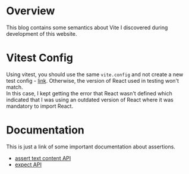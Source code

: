 # Overview

This blog contains some semantics about Vite I discovered during development of this website.

# Vitest Config

Using vitest, you should use the same `vite.config` and not create a new test config - [link](https://github.com/vitest-dev/vitest/discussions/2053).
Otherwise, the version of React used in testing won't match.  
In this case, I kept getting the error that React wasn't defined which indicated that I was using an outdated version of React where it was mandatory to import React.

# Documentation

This is just a link of some important documentation about assertions.

- [assert text content API](https://vitest.dev/guide/browser/assertion-api.html#tohavetextcontent)
- [expect API](https://vitest.dev/api/expect.html#expect)
